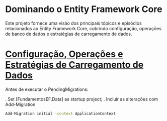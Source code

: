 # Dominando o Entity Framework Core

Este projeto fornece uma visão dos principais tópicos e episódios relacionados ao Entity Framework Core, cobrindo configuração, operações de banco de dados e estratégias de carregamento de dados.

# [Configuração, Operações e Estratégias de Carregamento de Dados](/FundamentosEF/src/ConsoleApp-EF-01/Readme.md)


Antes de executar o PendingMigrations:

. Set [FundamentosEF.Data] as startup project;
. Incluir as alterações com Add-Migration

```bash
Add-Migration initial -context ApplicationContext
```


